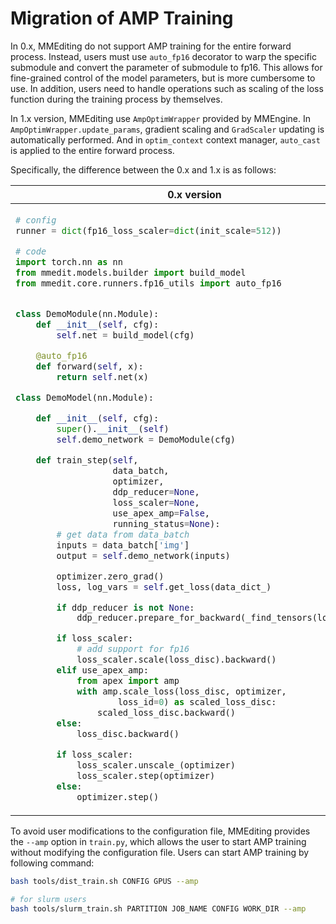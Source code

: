 # Migration of AMP Training

In 0.x, MMEditing do not support AMP training for the entire forward process.
Instead, users must use `auto_fp16` decorator to warp the specific submodule and convert the parameter of submodule to fp16.
This allows for fine-grained control of the model parameters, but is more cumbersome to use.
In addition, users need to handle operations such as scaling of the loss function during the training process by themselves.

In 1.x version, MMEditing use `AmpOptimWrapper` provided by MMEngine.
In `AmpOptimWrapper.update_params`, gradient scaling and `GradScaler` updating is automatically performed.
And in `optim_context` context manager, `auto_cast` is applied to the entire forward process.

Specifically, the difference between the 0.x and 1.x is as follows:

<table class="docutils">
<thead>
  <tr>
    <th> 0.x version </th>
    <th> 1.x Version </th>
<tbody>
<tr>
<td valign="top">

```python
# config
runner = dict(fp16_loss_scaler=dict(init_scale=512))
```

```python
# code
import torch.nn as nn
from mmedit.models.builder import build_model
from mmedit.core.runners.fp16_utils import auto_fp16


class DemoModule(nn.Module):
    def __init__(self, cfg):
        self.net = build_model(cfg)

    @auto_fp16
    def forward(self, x):
        return self.net(x)

class DemoModel(nn.Module):

    def __init__(self, cfg):
        super().__init__(self)
        self.demo_network = DemoModule(cfg)

    def train_step(self,
                   data_batch,
                   optimizer,
                   ddp_reducer=None,
                   loss_scaler=None,
                   use_apex_amp=False,
                   running_status=None):
        # get data from data_batch
        inputs = data_batch['img']
        output = self.demo_network(inputs)

        optimizer.zero_grad()
        loss, log_vars = self.get_loss(data_dict_)

        if ddp_reducer is not None:
            ddp_reducer.prepare_for_backward(_find_tensors(loss_disc))

        if loss_scaler:
            # add support for fp16
            loss_scaler.scale(loss_disc).backward()
        elif use_apex_amp:
            from apex import amp
            with amp.scale_loss(loss_disc, optimizer,
                    loss_id=0) as scaled_loss_disc:
                scaled_loss_disc.backward()
        else:
            loss_disc.backward()

        if loss_scaler:
            loss_scaler.unscale_(optimizer)
            loss_scaler.step(optimizer)
        else:
            optimizer.step()
```

</td>

<td valign="top">

```python
# config
optim_wrapper = dict(
    constructor='OptimWrapperConstructor',
    generator=dict(
        accumulative_counts=8,
        optimizer=dict(type='Adam', lr=0.0001, betas=(0.0, 0.999), eps=1e-06),
        type='AmpOptimWrapper',  # use amp wrapper
        loss_scale='dynamic'),
    discriminator=dict(
        accumulative_counts=8,
        optimizer=dict(type='Adam', lr=0.0004, betas=(0.0, 0.999), eps=1e-06),
        type='AmpOptimWrapper',  # use amp wrapper
        loss_scale='dynamic'))
```

```python
# code
import torch.nn as nn
from mmedit.registry import MODULES
from mmengine.model import BaseModel


class DemoModule(nn.Module):
    def __init__(self, cfg):
        self.net = MODULES.build(cfg)

    def forward(self, x):
        return self.net(x)

class DemoModel(BaseModel):
    def __init__(self, cfg):
        super().__init__(self)
        self.demo_network = DemoModule(cfg)

    def train_step(self, data, optim_wrapper):
        # get data from data_batch
        data = self.data_preprocessor(data, True)
        inputs = data['inputs']

        with optim_wrapper.optim_context(self.discriminator):
            output = self.demo_network(inputs)
        loss_dict = self.get_loss(output)
        # use parse_loss provide by `BaseModel`
        loss, log_vars = self.parse_loss(loss_dict)
        optimizer_wrapper.update_params(loss)

        return log_vars
```

</td>

</tr>
</thead>
</table>

To avoid user modifications to the configuration file, MMEditing provides the `--amp` option in `train.py`, which allows the user to start AMP training without modifying the configuration file.
Users can start AMP training by following command:

```bash
bash tools/dist_train.sh CONFIG GPUS --amp

# for slurm users
bash tools/slurm_train.sh PARTITION JOB_NAME CONFIG WORK_DIR --amp
```
